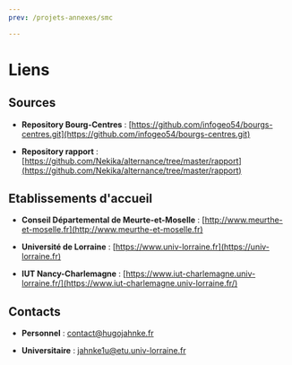 ```yaml
---
prev: /projets-annexes/smc

---
```


# Liens

## Sources

* **Repository Bourg-Centres** : [https://github.com/infogeo54/bourgs-centres.git](https://github.com/infogeo54/bourgs-centres.git) 

* **Repository rapport** : [https://github.com/Nekika/alternance/tree/master/rapport](https://github.com/Nekika/alternance/tree/master/rapport)

## Etablissements d'accueil

* **Conseil Départemental de Meurte-et-Moselle** : [http://www.meurthe-et-moselle.fr](http://www.meurthe-et-moselle.fr)

* **Université de Lorraine** : [https://www.univ-lorraine.fr](https://univ-lorraine.fr)

* **IUT Nancy-Charlemagne** : [https://www.iut-charlemagne.univ-lorraine.fr/](https://www.iut-charlemagne.univ-lorraine.fr/)

## Contacts

* **Personnel** : <a href="mailto:contact@hugojahnke.fr">contact@hugojahnke.fr</a>

* **Universitaire** : <a href="mailto:jahnke1u@etu.univ-lorraine.fr">jahnke1u@etu.univ-lorraine.fr</a>
